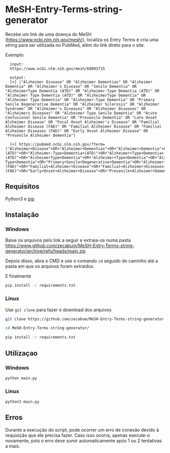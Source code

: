 # MeSH-Entry-Terms-string-generator
Recebe um link de uma doença do MeSH (https://www.ncbi.nlm.nih.gov/mesh/), localiza os Entry Terms e cria uma string para ser utilizada no PubMed, além do link direto para o site.

Exemplo:

      input: 
      https://www.ncbi.nlm.nih.gov/mesh/68003715
      
      output: 
      [+] ("Alzheimer Disease" OR "Alzheimer Dementias" OR "Alzheimer Dementia" OR "Alzheimer's Disease" OR "Senile Dementia" OR "AlzheimerType Dementia (ATD)" OR "Alzheimer-Type Dementia (ATD)" OR "Alzheimer Type Dementia (ATD)" OR "AlzheimerType Dementia" OR "Alzheimer Type Dementia" OR "Alzheimer-Type Dementia" OR "Primary Senile Degenerative Dementia" OR "Alzheimer Sclerosis" OR "Alzheimer Syndrome" OR "Alzheimer's Diseases" OR "Alzheimer Diseases" OR "Alzheimers Diseases" OR "Alzheimer Type Senile Dementia" OR "Acute Confusional Senile Dementia" OR "Presenile Dementia" OR "Late Onset Alzheimer Disease" OR "Focal Onset Alzheimer's Disease" OR "Familial Alzheimer Disease (FAD)" OR "Familial Alzheimer Disease" OR "Familial Alzheimer Diseases (FAD)" OR "Early Onset Alzheimer Disease" OR "Presenile Alzheimer Dementia")
      
      [+] https://pubmed.ncbi.nlm.nih.gov/?term=("Alzheimer+Disease"+OR+"Alzheimer+Dementias"+OR+"Alzheimer+Dementia"+OR+"Alzheimer's+Disease"+OR+"Senile+Dementia"+OR+"AlzheimerType+Dementia+(ATD)"+OR+"Alzheimer-Type+Dementia+(ATD)"+OR+"Alzheimer+Type+Dementia+(ATD)"+OR+"AlzheimerType+Dementia"+OR+"Alzheimer+Type+Dementia"+OR+"Alzheimer-Type+Dementia"+OR+"Primary+Senile+Degenerative+Dementia"+OR+"Alzheimer+Sclerosis"+OR+"Alzheimer+Syndrome"+OR+"Alzheimer's+Diseases"+OR+"Alzheimer+Diseases"+OR+"Alzheimers+Diseases"+OR+"Alzheimer+Type+Senile+Dementia"+OR+"Acute+Confusional+Senile+Dementia"+OR+"Presenile+Dementia"+OR+"Late+Onset+Alzheimer+Disease"+OR+"Focal+Onset+Alzheimer's+Disease"+OR+"Familial+Alzheimer+Disease+(FAD)"+OR+"Familial+Alzheimer+Disease"+OR+"Familial+Alzheimer+Diseases+(FAD)"+OR+"Early+Onset+Alzheimer+Disease"+OR+"Presenile+Alzheimer+Dementia")

## Requisitos
Python3 e [pip](https://pip.pypa.io/en/stable/)

## Instalação

### Windows
Baixe os arquivos pelo link a seguir e extraia-os numa pasta https://www.github.com/zecabum/MeSH-Entry-Terms-string-generator/archive/refs/heads/main.zip

Depois disso, abra o CMD e use o comando ```cd``` seguido do caminho até a pasta em que os arquivos foram extraídos.

E finalmente
```bash
pip install -r requirements.txt
```
### Linux
Use ```git clone``` para fazer o download dos arquivos
```bash
git clone https://github.com/zecabum/MeSH-Entry-Terms-string-generator.git
```
```bash
cd MeSH-Entry-Terms-string-generator/
```
```bash
pip install -r requirements.txt
```
## Utilizaçao
### Windows
```bash
python main.py
```
### Linux
```bash
python3 main.py
```

## Erros
Durante a execução do script, pode ocorrer um erro de conexão devido à requisição que ele precisa fazer. Caso isso ocorra, apenas execute-o novamente, pois o erro deve sumir automaticamente após 1 ou 2 tentativas a mais.
